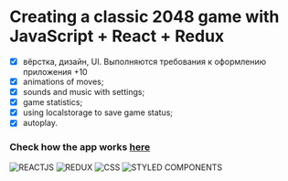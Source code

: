 # Creating a classic 2048 game with JavaScript + React + Redux

  - [x]  вёрстка, дизайн, UI. Выполняются требования к оформлению приложения +10
  - [x]  animations of moves;
  - [x]  sounds and music with settings;
  - [x]  game statistics;
  - [x]  using localstorage to save game status;
  - [x]  autoplay.

### Check how the app works [here](anival-github-react-game.netlify.app/)

![REACTJS](https://img.shields.io/badge/-REACTJS-090909?style=for-the-badge&logo=React)
![REDUX](https://img.shields.io/badge/-REDUX-090909?style=for-the-badge&logo=Redux)
![CSS](https://img.shields.io/badge/-CSS-090909?style=for-the-badge&logo=css3)
![STYLED COMPONENTS](https://img.shields.io/badge/-STYLED&#032;COMPONENTS-090909?style=for-the-badge&logo=styled-components)

